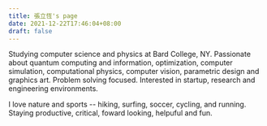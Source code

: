 ```yaml
---
title: 張立恆's page
date: 2021-12-22T17:46:04+08:00
draft: false
---
```

Studying computer science and physics at Bard College, NY. Passionate about quantum computing and information, optimization, computer simulation, computational physics, computer vision, parametric design and graphics art. Problem solving focused. Interested in startup, research and engineering environments. 

I love nature and sports -- hiking, surfing, soccer, cycling, and running. Staying productive, critical, foward looking, helpuful and fun. 
